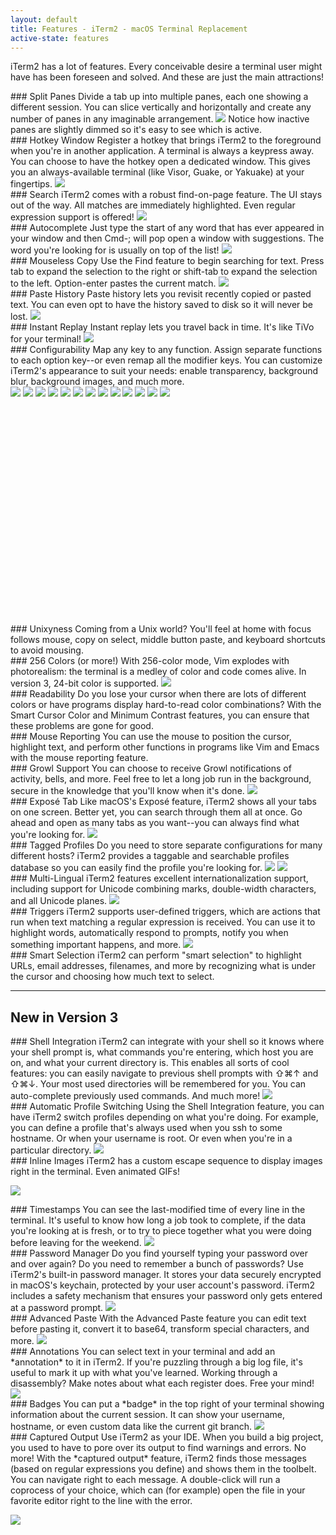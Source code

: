 ```yaml
---
layout: default
title: Features - iTerm2 - macOS Terminal Replacement
active-state: features
---
```

iTerm2 has a lot of features. Every conceivable desire a terminal user might have has been foreseen and solved. And these are just the main attractions!

<section class="feature-block">
<a name="split-panes"></a>
### Split Panes
Divide a tab up into multiple panes, each one showing a different session. You can slice vertically and horizontally and create any number of panes in any imaginable arrangement.
<a href="img/screenshots/split_panes_full.png" target="_blank"><img src="img/screenshots/split_panes.png"></a>
Notice how inactive panes are slightly dimmed so it's easy to see which is active.

</section>
<section class="feature-block">
<a name="hotkey-window"></a>
### Hotkey Window
Register a hotkey that brings iTerm2 to the foreground when you're in another application. A terminal is always a keypress away. You can choose to have the hotkey open a dedicated window. This gives you an always-available terminal (like Visor, Guake, or Yakuake) at your fingertips.
<a href="img/screenshots/hotkeywindow_full.png" target="_blank"><img src="img/screenshots/hotkeywindow.png"></a>

</section>
<section class="feature-block">
<a name="search"></a>
### Search
iTerm2 comes with a robust find-on-page feature. The UI stays out of the way. All matches are immediately highlighted. Even regular expression support is offered!
<a href="img/screenshots/search.png" target="_blank"><img src="img/screenshots/search.png"></a>

</section>
<section class="feature-block">
<a name="autocomplete"></a>
### Autocomplete
Just type the start of any word that has ever appeared in your window and then Cmd-; will pop open a window with suggestions. The word you're looking for is usually on top of the list!
<a href="img/screenshots/autocomplete.png" target="_blank"><img src="img/screenshots/autocomplete.png"></a>

</section>
<section class="feature-block">
<a name="mouseless-copy"></a>
### Mouseless Copy
Use the Find feature to begin searching for text. Press tab to expand the selection to the right or shift-tab to expand the selection to the left. Option-enter pastes the current match.
<a href="img/screenshots/mouselesscopy.gif" target="_blank"><img src="img/screenshots/mouselesscopy.gif"></a>

</section>
<section class="feature-block">
<a name="paste-history"></a>
### Paste History
Paste history lets you revisit recently copied or pasted text. You can even opt to have the history saved to disk so it will never be lost.
<a href="img/screenshots/pastehistory.png" target="_blank"><img src="img/screenshots/pastehistory.png"></a>

</section>
<section class="feature-block">
<a name="instant-replace"></a>
### Instant Replay
Instant replay lets you travel back in time. It's like TiVo for your terminal!
<a href="img/screenshots/instantreplay.gif" target="_blank"><img src="img/screenshots/instantreplay.gif"></a>

</section>
<section>
<a name="configurability"></a>
### Configurability
Map any key to any function. Assign separate functions to each option key--or even remap all the modifier keys. You can customize iTerm2's appearance to suit your needs: enable transparency, background blur, background images, and much more.
<div style="overflow-x:scroll; overflow-y: hidden; height: 379px;">
<div style="width: 7800px; height: 379px; white-space: nowrap">
<a href="img/screenshots/v2-screen-shots/general.png" target="_blank"><img src="img/screenshots/v2-screen-shots/general.jpg"></a>
<a href="img/screenshots/v2-screen-shots/appearance.png" target="_blank"><img src="img/screenshots/v2-screen-shots/appearance.jpg"></a>
<a href="img/screenshots/v2-screen-shots/profiles_general.png" target="_blank"><img src="img/screenshots/v2-screen-shots/profiles_general.jpg"></a>
<a href="img/screenshots/v2-screen-shots/profiles_colors.png" target="_blank"><img src="img/screenshots/v2-screen-shots/profiles_colors.jpg"></a>
<a href="img/screenshots/v2-screen-shots/profiles_text.png" target="_blank"><img src="img/screenshots/v2-screen-shots/profiles_text.jpg"></a>
<a href="img/screenshots/v2-screen-shots/profiles_window.png" target="_blank"><img src="img/screenshots/v2-screen-shots/profiles_window.jpg"></a>
<a href="img/screenshots/v2-screen-shots/profiles_terminal.png" target="_blank"><img src="img/screenshots/v2-screen-shots/profiles_terminal.jpg"></a>
<a href="img/screenshots/v2-screen-shots/profiles_session.png" target="_blank"><img src="img/screenshots/v2-screen-shots/profiles_session.jpg"></a>
<a href="img/screenshots/v2-screen-shots/profiles_keys.png" target="_blank"><img src="img/screenshots/v2-screen-shots/profiles_keys.jpg"></a>
<a href="img/screenshots/v2-screen-shots/profiles_advanced.png" target="_blank"><img src="img/screenshots/v2-screen-shots/profiles_advanced.jpg"></a>
<a href="img/screenshots/v2-screen-shots/profiles_keys.jpg" target="_blank"><img src="img/screenshots/v2-screen-shots/keys.jpg"></a>
<a href="img/screenshots/v2-screen-shots/profiles_pointer.png" target="_blank"><img src="img/screenshots/v2-screen-shots/pointer.jpg"></a>
<a href="img/screenshots/v2-screen-shots/profiles_arrangements.png" target="_blank"><img src="img/screenshots/v2-screen-shots/savedarrangements.jpg"></a>
</div>
</div>

</section>
<section class="feature-block">
<a name="unixyness"></a>
### Unixyness
Coming from a Unix world? You'll feel at home with focus follows mouse, copy on select, middle button paste, and keyboard shortcuts to avoid mousing.

</section>
<section class="feature-block">
<a name="256-colors"></a>
### 256 Colors (or more!)
With 256-color mode, Vim explodes with photorealism: the terminal is a medley of color and code comes alive. In version 3, 24-bit color is supported.
<a href="img/screenshots/256colors.png" target="_blank"><img src="img/screenshots/256colors.png"></a>

</section>
<section class="feature-block">
<a name="readability"></a>
### Readability
Do you lose your cursor when there are lots of different colors or have programs display hard-to-read color combinations? With the Smart Cursor Color and Minimum Contrast features, you can ensure that these problems are gone for good.

</section>
<section class="feature-block">
<a name="mouse-reporting"></a>
### Mouse Reporting
You can use the mouse to position the cursor, highlight text, and perform other functions in programs like Vim and Emacs with the mouse reporting feature.

</section>
<section class="feature-block">
<a name="growl-support"></a>
### Growl Support
You can choose to receive Growl notifications of activity, bells, and more. Feel free to let a long job run in the background, secure in the knowledge that you'll know when it's done.
<a href="img/screenshots/growl.png" target="_blank"><img src="img/screenshots/growl.png"></a>

</section>
<section class="feature-block">
<a name="expose-tabs"></a>
### Exposé Tab
Like macOS's Exposé feature, iTerm2 shows all your tabs on one screen. Better yet, you can search through them all at once. Go ahead and open as many tabs as you want--you can always find what you're looking for.
<a href="img/screenshots/expose_full.jpg" target="_blank"><img src="img/screenshots/expose.png"></a>

</section>
<section class="feature-block">
<a name="tagged-profiles"></a>
### Tagged Profiles
Do you need to store separate configurations for many different hosts? iTerm2 provides a taggable and searchable profiles database so you can easily find the profile you're looking for.
<a href="img/screenshots/profiles1_full.png" target="_blank"><img src="img/screenshots/profiles1.png"></a>
<a href="img/screenshots/profiles2_full.png" target="_blank"><img src="img/screenshots/profiles2.png"></a>

</section>
<section class="feature-block">
<a name="multi-lingual"></a>
### Multi-Lingual
iTerm2 features excellent internationalization support, including support for Unicode combining marks, double-width characters, and all Unicode planes.
<a href="img/screenshots/utf8.png" target="_blank"><img src="img/screenshots/utf8.png"></a>

</section>
<section class="feature-block">
<a name="triggers"></a>
### Triggers
iTerm2 supports user-defined triggers, which are actions that run when text matching a regular expression is received. You can use it to highlight words, automatically respond to prompts, notify you when something important happens, and more.
<a href="img/screenshots/v2-screen-shots/triggers_full.png" target="_blank"><img src="img/screenshots/v2-screen-shots/triggers.png"></a>

</section>
<section class="feature-block">
<a name="smart-selection"></a>
### Smart Selection
iTerm2 can perform "smart selection" to highlight URLs, email addresses, filenames, and more by recognizing what is under the cursor and choosing how much text to select.

</section>

<hr>

## New in Version 3

<section class="feature-block">
<a name="shell-integration"></a>
### Shell Integration
iTerm2 can integrate with your shell so it knows where your shell prompt is, what commands you're entering, which host you are on, and what your current directory is. This enables all sorts of cool features: you can easily navigate to previous shell prompts with &#8679;&#8984;&uarr; and &#8679;&#8984;&darr;. Your most used directories will be remembered for you. You can auto-complete previously used commands. And much more!
<a href="img/screenshots/v3-screen-shots/iterm2-shell-integration-navigation-demo.mov" target="_blank"><img src="img/screenshots/v3-screen-shots/iterm2-shell-integration-navigation-demo.gif"></a>
</section>

<section class="feature-block">
<a name="automatic-profile-switching"></a>
### Automatic Profile Switching
Using the Shell Integration feature, you can have iTerm2 switch profiles depending on what you're doing. For example, you can define a profile that's always used when you ssh to some hostname. Or when your username is root. Or even when you're in a particular directory.
<a href="img/screenshots/v3-screen-shots/iterm2-automatic-profile-switching.mov" target="_blank">
<img src="img/screenshots/v3-screen-shots/iterm2-automatic-profile-switching.gif"></a>
</section>

<section class="feature-block">
<a name="inline-images"></a>
### Inline Images
iTerm2 has a custom escape sequence to display images right in the terminal. Even animated GIFs!

<a href="img/screenshots/v3-screen-shots/iterm2-inline-images-demo.mov" target="_blank"><img src="img/screenshots/v3-screen-shots/iterm2-inline-images-demo.gif"></a>
</section>

<section class="feature-block">
<a name="timestamps"></a>
### Timestamps
You can see the last-modified time of every line in the terminal. It's useful to know how long a job took to complete, if the data you're looking at is fresh, or to try to piece together what you were doing before leaving for the weekend.

<img src="img/screenshots/v3-screen-shots/iterm2-timestamps.png" class="linkless-image">
</section>

<section class="feature-block">
<a name="password-manager"></a>
### Password Manager
Do you find yourself typing your password over and over again? Do you need to remember a bunch of passwords? Use iTerm2's built-in password manager. It stores your data securely encrypted in macOS's keychain, protected by your user account's password. iTerm2 includes a safety mechanism that ensures your password only gets entered at a password prompt.

<img src="img/screenshots/v3-screen-shots/iterm2-password-manager.png" class="linkless-image">
</section>

<section class="feature-block">
<a name="advanced-paste"></a>
### Advanced Paste
With the Advanced Paste feature you can edit text before pasting it, convert it to base64, transform special characters, and more.

<img src="img/screenshots/v3-screen-shots/iterm2-advanced-paste.png" class="linkless-image">
</section>

<section class="feature-block">
<a name="annotations"></a>
### Annotations
You can select text in your terminal and add an *annotation* to it in iTerm2. If you're puzzling through a big log file, it's useful to mark it up with what you've learned. Working through a disassembly? Make notes about what each register does. Free your mind!

<img src="img/screenshots/v3-screen-shots/iterm2-annotations.png" class="linkless-image">
</section>

<section class="feature-block">
<a name="badges"></a>
### Badges
You can put a *badge* in the top right of your terminal showing information about the current session. It can show your username, hostname, or even custom data like the current git branch.

<img src="img/screenshots/v3-screen-shots/iterm2-badges.png" class="linkless-image">
</section>

<section class="feature-block">
<a name="captured-output"></a>
### Captured Output
Use iTerm2 as your IDE. When you build a big project, you used to have to pore over its output to find warnings and errors. No more! With the *captured output* feature, iTerm2 finds those messages (based on regular expressions you define) and shows them in the toolbelt. You can navigate right to each message. A double-click will run a coprocess of your choice, which can (for example) open the file in your favorite editor right to the line with the error.

<a href="img/screenshots/v3-screen-shots/iterm2-captured-output.mov" target="_blank"><img src="img/screenshots/v3-screen-shots/iterm2-captured-output.gif"></a>
</section>


